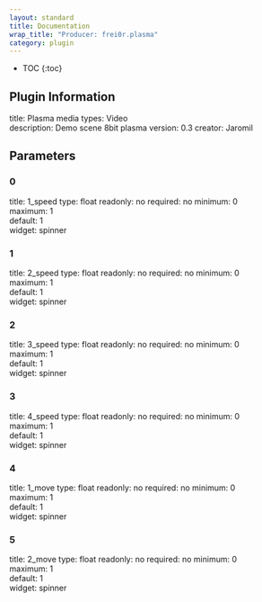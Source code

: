 ```yaml
---
layout: standard
title: Documentation
wrap_title: "Producer: frei0r.plasma"
category: plugin
---
```

* TOC
{:toc}

## Plugin Information

title: Plasma
media types:
Video  
description: Demo scene 8bit plasma
version: 0.3
creator: Jaromil

## Parameters

### 0

title: 1_speed  type: float
readonly: no
required: no
minimum: 0  
maximum: 1  
default: 1  
widget: spinner  

### 1

title: 2_speed  type: float
readonly: no
required: no
minimum: 0  
maximum: 1  
default: 1  
widget: spinner  

### 2

title: 3_speed  type: float
readonly: no
required: no
minimum: 0  
maximum: 1  
default: 1  
widget: spinner  

### 3

title: 4_speed  type: float
readonly: no
required: no
minimum: 0  
maximum: 1  
default: 1  
widget: spinner  

### 4

title: 1_move  type: float
readonly: no
required: no
minimum: 0  
maximum: 1  
default: 1  
widget: spinner  

### 5

title: 2_move  type: float
readonly: no
required: no
minimum: 0  
maximum: 1  
default: 1  
widget: spinner  

